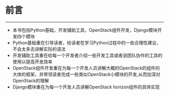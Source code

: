 # 前言

---

* 本书包括Python基础，开发辅助工具，OpenStack组件开发，Django模块开发四个模块
* Python基础重在引导读者，给读者在学习Python过程中的一些合理性建议，不会太多去讲解实际的语法
* 开发辅助工具重在给每一个开发者介绍一些开发工具或者说团队协作的工具的使用以提高开发效率
* OpenStack组件开发重在为每一个开发人员讲解大概的OpenStack的组件的大体的框架，并带领读者完成一些类似OpenStack小模块的开发,从而加深对OpenStack的理解
* Django模块重在为每一个开发人员讲解OpenStack horizon组件的具体实现